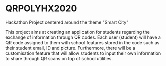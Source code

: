# QRPOLYHX2020

Hackathon Project centered around the theme "Smart City"

This project aims at creating an application for students regarding the exchange of information through QR codes. Each user (student) will have a QR code assigned to them with school features stored in the code such as their student email, ID and picture. Furthermore, there will be a customisation feature that will allow students to input their own information to share through QR scans on top of school utilities.


